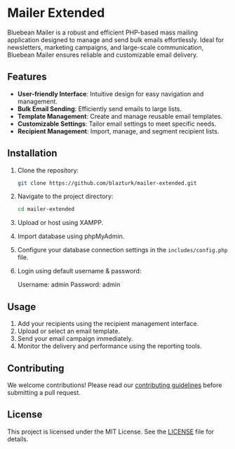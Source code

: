 # Mailer Extended

Bluebean Mailer is a robust and efficient PHP-based mass mailing application designed to manage and send bulk emails effortlessly. Ideal for newsletters, marketing campaigns, and large-scale communication, Bluebean Mailer ensures reliable and customizable email delivery.

## Features

- **User-friendly Interface**: Intuitive design for easy navigation and management.
- **Bulk Email Sending**: Efficiently send emails to large lists.
- **Template Management**: Create and manage reusable email templates.
- **Customizable Settings**: Tailor email settings to meet specific needs.
- **Recipient Management**: Import, manage, and segment recipient lists.

## Installation

1. Clone the repository:
   ```sh
   git clone https://github.com/blazturk/mailer-extended.git
   ```
2. Navigate to the project directory:
   ```sh
   cd mailer-extended
   ```
3. Upload or host using XAMPP.
4.  Import database using phpMyAdmin.
5. Configure your database connection settings in the `includes/config.php` file.
6. Login using default username & password:
   
   Username: admin
   Password: admin

## Usage

1. Add your recipients using the recipient management interface.
2. Upload or select an email template.
3. Send your email campaign immediately.
4. Monitor the delivery and performance using the reporting tools.

## Contributing

We welcome contributions! Please read our [contributing guidelines](CONTRIBUTING.md) before submitting a pull request.

## License

This project is licensed under the MIT License. See the [LICENSE](LICENSE) file for details.

